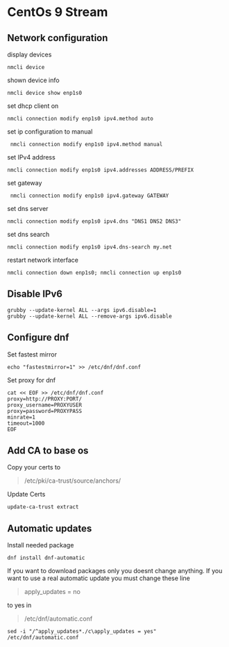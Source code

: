 # CentOs 9 Stream

## Network configuration

display devices
``` 
nmcli device
```

shown device info
```
nmcli device show enp1s0 
```

set dhcp client on
```
nmcli connection modify enp1s0 ipv4.method auto
```

set ip configuration to manual
```
 nmcli connection modify enp1s0 ipv4.method manual
```

set IPv4 address
```
nmcli connection modify enp1s0 ipv4.addresses ADDRESS/PREFIX
```

set gateway
```
 nmcli connection modify enp1s0 ipv4.gateway GATEWAY
```

set dns server
```
nmcli connection modify enp1s0 ipv4.dns "DNS1 DNS2 DNS3"
```

set dns search
```
nmcli connection modify enp1s0 ipv4.dns-search my.net
```

restart network interface
```
nmcli connection down enp1s0; nmcli connection up enp1s0
```

## Disable IPv6
```
grubby --update-kernel ALL --args ipv6.disable=1
grubby --update-kernel ALL --remove-args ipv6.disable
```

## Configure dnf
Set fastest mirror
```
echo "fastestmirror=1" >> /etc/dnf/dnf.conf
```

Set proxy for dnf
```
cat << EOF >> /etc/dnf/dnf.conf
proxy=http://PROXY:PORT/
proxy_username=PROXYUSER
proxy=password=PROXYPASS
minrate=1
timeout=1000
EOF
```

## Add CA to base os
Copy your certs to
> /etc/pki/ca-trust/source/anchors/

Update Certs
```
update-ca-trust extract
```

## Automatic updates
Install needed package
```
dnf install dnf-automatic
```

If you want to download packages only you doesnt change anything. If you want to use a real automatic update
you must change these line
> apply_updates = no

to yes
in

> /etc/dnf/automatic.conf

```
sed -i "/^apply_updates*./c\apply_updates = yes" /etc/dnf/automatic.conf
```


